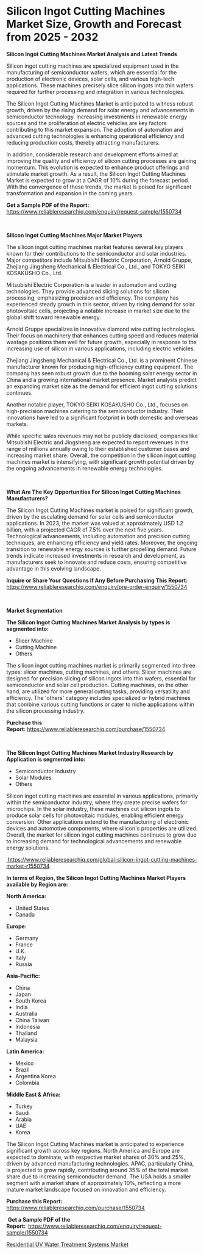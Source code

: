 <p><h1>Silicon Ingot Cutting Machines Market Size, Growth and Forecast from 2025 - 2032</h1></p><p><strong>Silicon Ingot Cutting Machines Market Analysis and Latest Trends</strong></p>
<p><p>Silicon ingot cutting machines are specialized equipment used in the manufacturing of semiconductor wafers, which are essential for the production of electronic devices, solar cells, and various high-tech applications. These machines precisely slice silicon ingots into thin wafers required for further processing and integration in various technologies.</p><p>The Silicon Ingot Cutting Machines Market is anticipated to witness robust growth, driven by the rising demand for solar energy and advancements in semiconductor technology. Increasing investments in renewable energy sources and the proliferation of electric vehicles are key factors contributing to this market expansion. The adoption of automation and advanced cutting technologies is enhancing operational efficiency and reducing production costs, thereby attracting manufacturers.</p><p>In addition, considerable research and development efforts aimed at improving the quality and efficiency of silicon cutting processes are gaining momentum. This evolution is expected to enhance product offerings and stimulate market growth. As a result, the Silicon Ingot Cutting Machines Market is expected to grow at a CAGR of 10% during the forecast period. With the convergence of these trends, the market is poised for significant transformation and expansion in the coming years.</p></p>
<p><strong>Get a Sample PDF of the Report:&nbsp;</strong> <a href="https://www.reliableresearchiq.com/enquiry/request-sample/1550734?utm_campaign=2843&utm_medium=2&utm_source=Github&utm_content=ia&utm_term=11042025&utm_id=silicon-ingot-cutting-machines">https://www.reliableresearchiq.com/enquiry/request-sample/1550734</a></p>
<p>&nbsp;</p>
<p><strong>Silicon Ingot Cutting Machines Major Market Players</strong></p>
<p><p>The silicon ingot cutting machines market features several key players known for their contributions to the semiconductor and solar industries. Major competitors include Mitsubishi Electric Corporation, Arnold Gruppe, Zhejiang Jingsheng Mechanical & Electrical Co., Ltd., and TOKYO SEIKI KOSAKUSHO Co., Ltd. </p><p>Mitsubishi Electric Corporation is a leader in automation and cutting technologies. They provide advanced slicing solutions for silicon processing, emphasizing precision and efficiency. The company has experienced steady growth in this sector, driven by rising demand for solar photovoltaic cells, projecting a notable increase in market size due to the global shift toward renewable energy.</p><p>Arnold Gruppe specializes in innovative diamond wire cutting technologies. Their focus on machinery that enhances cutting speed and reduces material wastage positions them well for future growth, especially in response to the increasing use of silicon in various applications, including electric vehicles.</p><p>Zhejiang Jingsheng Mechanical & Electrical Co., Ltd. is a prominent Chinese manufacturer known for producing high-efficiency cutting equipment. The company has seen robust growth due to the booming solar energy sector in China and a growing international market presence. Market analysts predict an expanding market size as the demand for efficient ingot cutting solutions continues.</p><p>Another notable player, TOKYO SEIKI KOSAKUSHO Co., Ltd., focuses on high-precision machines catering to the semiconductor industry. Their innovations have led to a significant footprint in both domestic and overseas markets.</p><p>While specific sales revenues may not be publicly disclosed, companies like Mitsubishi Electric and Jingsheng are expected to report revenues in the range of millions annually owing to their established customer bases and increasing market share. Overall, the competition in the silicon ingot cutting machines market is intensifying, with significant growth potential driven by the ongoing advancements in renewable energy technologies.</p></p>
<p>&nbsp;</p>
<p><strong>What Are The Key Opportunities For Silicon Ingot Cutting Machines Manufacturers?</strong></p>
<p><p>The Silicon Ingot Cutting Machines market is poised for significant growth, driven by the escalating demand for solar cells and semiconductor applications. In 2023, the market was valued at approximately USD 1.2 billion, with a projected CAGR of 7.5% over the next five years. Technological advancements, including automation and precision cutting techniques, are enhancing efficiency and yield rates. Moreover, the ongoing transition to renewable energy sources is further propelling demand. Future trends indicate increased investments in research and development, as manufacturers seek to innovate and reduce costs, ensuring competitive advantage in this evolving landscape.</p></p>
<p><strong>Inquire or Share Your Questions If Any Before Purchasing This Report:</strong> <a href="https://www.reliableresearchiq.com/enquiry/pre-order-enquiry/1550734?utm_campaign=2843&utm_medium=2&utm_source=Github&utm_content=ia&utm_term=11042025&utm_id=silicon-ingot-cutting-machines">https://www.reliableresearchiq.com/enquiry/pre-order-enquiry/1550734</a></p>
<p>&nbsp;</p>
<p><strong>Market Segmentation</strong></p>
<p><strong>The Silicon Ingot Cutting Machines Market Analysis by types is segmented into:</strong></p>
<p><ul><li>Slicer Machine</li><li>Cutting Machine</li><li>Others</li></ul></p>
<p><p>The silicon ingot cutting machines market is primarily segmented into three types: slicer machines, cutting machines, and others. Slicer machines are designed for precision slicing of silicon ingots into thin wafers, essential for semiconductor and solar cell production. Cutting machines, on the other hand, are utilized for more general cutting tasks, providing versatility and efficiency. The 'others' category includes specialized or hybrid machines that combine various cutting functions or cater to niche applications within the silicon processing industry.</p></p>
<p><strong>Purchase this Report:&nbsp;</strong><a href="https://www.reliableresearchiq.com/purchase/1550734?utm_campaign=2843&utm_medium=2&utm_source=Github&utm_content=ia&utm_term=11042025&utm_id=silicon-ingot-cutting-machines">https://www.reliableresearchiq.com/purchase/1550734</a></p>
<p>&nbsp;</p>
<p><strong>The Silicon Ingot Cutting Machines Market Industry Research by Application is segmented into:</strong></p>
<p><ul><li>Semiconductor Industry</li><li>Solar Modules</li><li>Others</li></ul></p>
<p><p>Silicon ingot cutting machines are essential in various applications, primarily within the semiconductor industry, where they create precise wafers for microchips. In the solar industry, these machines cut silicon ingots to produce solar cells for photovoltaic modules, enabling efficient energy conversion. Other applications extend to the manufacturing of electronic devices and automotive components, where silicon's properties are utilized. Overall, the market for silicon ingot cutting machines continues to grow due to increasing demand for technological advancements and renewable energy solutions.</p></p>
<p><a href="https://www.reliableresearchiq.com/global-silicon-ingot-cutting-machines-market-r1550734?utm_campaign=2843&utm_medium=2&utm_source=Github&utm_content=ia&utm_term=11042025&utm_id=silicon-ingot-cutting-machines">&nbsp;https://www.reliableresearchiq.com/global-silicon-ingot-cutting-machines-market-r1550734</a></p>
<p><strong>In terms of Region, the Silicon Ingot Cutting Machines Market Players available by Region are:</strong></p>
<p>
    <p> <strong> North America: </strong>
        <ul>
            <li>United States</li>
            <li>Canada</li>
        </ul>
        </p> 
    <p> <strong> Europe: </strong>
        <ul>
            <li>Germany</li>
            <li>France</li>
            <li>U.K.</li>
            <li>Italy</li>
            <li>Russia</li>
        </ul>
        </p> 
    <p> <strong> Asia-Pacific: </strong>
        <ul>
            <li>China</li>
            <li>Japan</li>
            <li>South Korea</li>
            <li>India</li>
            <li>Australia</li>
            <li>China Taiwan</li>
            <li>Indonesia</li>
            <li>Thailand</li>
            <li>Malaysia</li>
        </ul>
        </p> 
    <p> <strong> Latin America: </strong>
        <ul>
            <li>Mexico</li>
            <li>Brazil</li>
            <li>Argentina Korea</li>
            <li>Colombia</li>
        </ul>
        </p> 
    <p> <strong> Middle East & Africa: </strong>
        <ul>
            <li>Turkey</li>
            <li>Saudi</li>
            <li>Arabia</li>
            <li>UAE</li>
            <li>Korea</li>
        </ul>
    </p>
    </p>
<p><p>The Silicon Ingot Cutting Machines market is anticipated to experience significant growth across key regions. North America and Europe are expected to dominate, with respective market shares of 30% and 25%, driven by advanced manufacturing technologies. APAC, particularly China, is projected to grow rapidly, contributing around 35% of the total market share due to increasing semiconductor demand. The USA holds a smaller segment with a market share of approximately 10%, reflecting a more mature market landscape focused on innovation and efficiency.</p></p>
<p><strong>Purchase this Report: </strong><a href="https://www.reliableresearchiq.com/purchase/1550734?utm_campaign=2843&utm_medium=2&utm_source=Github&utm_content=ia&utm_term=11042025&utm_id=silicon-ingot-cutting-machines">https://www.reliableresearchiq.com/purchase/1550734</a></p>
<p>&nbsp;<strong>Get a Sample PDF of the Report:&nbsp;&nbsp;</strong><a href="https://www.reliableresearchiq.com/enquiry/request-sample/1550734?utm_campaign=2843&utm_medium=2&utm_source=Github&utm_content=ia&utm_term=11042025&utm_id=silicon-ingot-cutting-machines">https://www.reliableresearchiq.com/enquiry/request-sample/1550734</a></p>
<p><strong></strong></p>
<p><p><a href="https://github.com/sokurgleyde/Market-Research-Report-List-1/blob/main/residential-uv-water-treatment-systems-market.md?utm_campaign=2843&utm_medium=2&utm_source=Github&utm_content=ia&utm_term=11042025&utm_id=silicon-ingot-cutting-machines">Residential UV Water Treatment Systems Market</a></p></p>